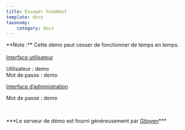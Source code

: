 ```yaml
---
title: Essayer YunoHost
template: docs
taxonomy:
    category: docs
---
```


<div class="alert alert-warning" markdown="1">
**Note :** Cette démo peut cesser de fonctionner de temps en temps.
<br>

</div>

<br>

  <div class="row text-center">
    <div class="col-md-6">
      <a href="https://demo.yunohost.org/" target="_blank" class="btn btn-success btn-lg"><span class="glyphicon glyphicon-user"></span> Interface utilisateur</a>
      <p class="text-muted">Utilisateur : demo<br>Mot de passe : demo</p>
    </div>
    <div class="col-md-5">
      <a href="https://demo.yunohost.org/yunohost/admin" target="_blank" class="btn btn-primary btn-lg"><span class="glyphicon glyphicon-lock"></span> Interface d’administration</a>
      <p class="text-muted">Mot de passe : demo</p>
    </div>
  </div>

<br>

<p class="text-center" markdown="1">
***Le serveur de démo est fourni généreusement par    
<a href="https://www.gitoyen.net" target="_blank">Gitoyen</a>***
</p>


